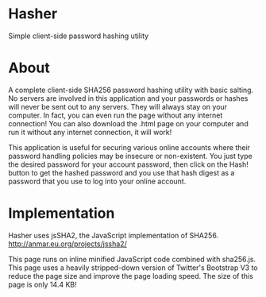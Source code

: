 # Hasher
Simple client-side password hashing utility

# About
A complete client-side SHA256 password hashing utility with basic salting. No servers are involved in this application and your passwords or hashes will never be sent out to any servers. They will always stay on your computer. In fact, you can even run the page without any internet connection! You can also download the .html page on your computer and run it without any internet connection, it will work!

This application is useful for securing various online accounts where their password handling policies may be insecure or non-existent. You just type the desired password for your account password, then click on the Hash! button to get the hashed password and you use that hash digest as a password that you use to log into your online account.

# Implementation
Hasher uses jsSHA2, the JavaScript implementation of SHA256. http://anmar.eu.org/projects/jssha2/

This page runs on inline minified JavaScript code combined with sha256.js. This page uses a heavily stripped-down version of Twitter's Bootstrap V3 to reduce the page size and improve the page loading speed. The size of this page is only 14.4 KB!

